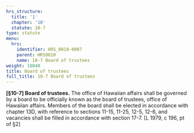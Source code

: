 ```yaml
---
hrs_structure:
  title: '1'
  chapter: '10'
  statute: 10-7
type: statute
menu:
  hrs:
    identifier: HRS_0010-0007
    parent: HRS0010
    name: 10-7 Board of trustees
weight: 18040
title: Board of trustees
full_title: 10-7 Board of trustees
---
```

**[§10-7] Board of trustees.** The office of Hawaiian affairs shall be governed by a board to be officially known as the board of trustees, office of Hawaiian affairs. Members of the board shall be elected in accordance with chapter 13D, with reference to sections 11-15, 11-25, 12-5, 12-6, and vacancies shall be filled in accordance with section 17-7\. [L 1979, c 196, pt of §2]